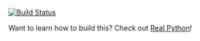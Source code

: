 [![Build Status](https://travis-ci.org/cyberjoac/flasktaskr_project.svg?branch=master)](https://travis-ci.org/cyberjoac/flasktaskr_project)

Want to learn how to build this? Check out [Real Python](https://realpython.com)!
